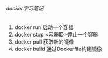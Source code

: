 ###### docker学习笔记

1. docker run 启动一个容器
2. docker stop <容器ID>停止一个容器
3. docker pull 获取新的镜像
4. docker build 通过Dockerfile构建镜像

